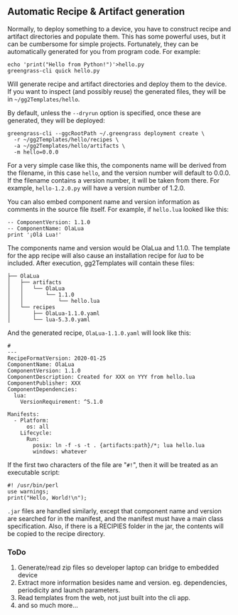 ## Automatic Recipe & Artifact generation

Normally, to deploy something to a device, you have to construct recipe and artifact directories and populate them.  This has some powerful uses, but it can be cumbersome for simple projects. Fortunately, they can be automatically generated for you from program code.  For example:
```
echo 'print("Hello from Python!")'>hello.py
greengrass-cli quick hello.py
```
Will generate recipe and artifact directories and deploy them to the device.  If you want to inspect (and possibly reuse) the generated files, they will be in `~/gg2Templates/hello`.

By default, unless the `--dryrun` option is specified, once these are generated, they will be deployed:
```
greengrass-cli --ggcRootPath ~/.greengrass deployment create \
  -r ~/gg2Templates/hello/recipes \
  -a ~/gg2Templates/hello/artifacts \
  -m hello=0.0.0
```

For a very simple case like this, the components name will be derived from the filename, in this case `hello`, and the version number will default to 0.0.0.  If the filename contains a version number, it will be taken from there.  For example, `hello-1.2.0.py` will have a version number of 1.2.0.

You can also embed component name and version information as comments in the source file itself.  For example, if `hello.lua` looked like this:
```
-- ComponentVersion: 1.1.0
-- ComponentName: OlaLua
print '¡Olá Lua!'
```
The components name and version would be OlaLua and 1.1.0.  The template for the app recipe will also cause an installation recipe for *lua* to be included.  After execution, gg2Templates will contain these files:
```
├── OlaLua
│   ├── artifacts
│   │   └── OlaLua
│   │       └── 1.1.0
│   │           └── hello.lua
│   └── recipes
│       ├── OlaLua-1.1.0.yaml
│       └── lua-5.3.0.yaml
```
And the generated recipe, `OlaLua-1.1.0.yaml` will look like this:
```
# 
---
RecipeFormatVersion: 2020-01-25
ComponentName: OlaLua
ComponentVersion: 1.1.0
ComponentDescription: Created for XXX on YYY from hello.lua
ComponentPublisher: XXX
ComponentDependencies:
  lua:
    VersionRequirement: ^5.1.0

Manifests:
  - Platform:
      os: all
    Lifecycle:
      Run:
        posix: ln -f -s -t . {artifacts:path}/*; lua hello.lua
        windows: whatever
```

If the first two characters of the file are "`#!`", then it will be treated as an executable script:
```
#! /usr/bin/perl
use warnings;
print("Hello, World!\n");
```

`.jar` files are handled similarly, except that component name and version are searched for in the manifest, and the manifest must have a main class specification.  Also, if there is a RECIPIES folder in the jar, the contents will be copied to the recipe directory.

### ToDo
1. Generate/read zip files so developer laptop can bridge to embedded device
2. Extract more information besides name and version.  eg. dependencies, periodicity and launch parameters.
3. Read templates from the web, not just built into the cli app.
99. and so much more...

